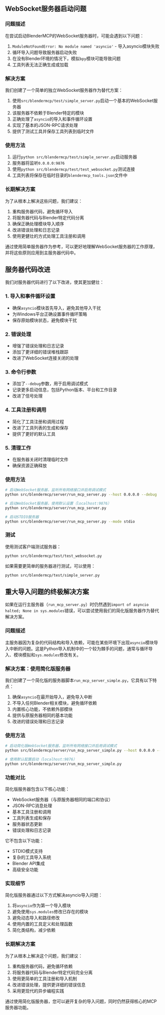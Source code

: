 ## WebSocket服务器启动问题

### 问题描述

在尝试启动BlenderMCP的WebSocket服务器时，可能会遇到以下问题：

1. `ModuleNotFoundError: No module named 'asyncio'` - 导入asyncio模块失败
2. 循环导入问题导致服务器启动失败
3. 在没有Blender环境的情况下，模拟`bpy`模块可能导致问题
4. 工具列表无法正确生成或加载

### 解决方案

我们创建了一个简单的独立WebSocket服务器作为替代方案：

1. 使用`src/blendermcp/test/simple_server.py`启动一个基本的WebSocket服务器
2. 该服务器不依赖于Blender特定的模块
3. 正确处理了`asyncio`的导入和事件循环设置
4. 实现了基本的JSON-RPC请求处理
5. 提供了测试工具并保存工具列表到临时文件

### 使用方法

1. 运行`python src/blendermcp/test/simple_server.py`启动服务器
2. 服务器将监听`0.0.0.0:9876`
3. 使用`python src/blendermcp/test/test_websocket.py`测试连接
4. 工具列表将保存在临时目录的`blendermcp_tools.json`文件中

### 长期解决方案

为了从根本上解决这些问题，我们建议：

1. 重构服务器代码，避免循环导入
2. 将服务器代码与Blender特定代码分离
3. 确保正确处理模块导入顺序
4. 改进错误处理和日志记录
5. 使用更健壮的方式处理工具注册和调用

通过使用简单服务器作为参考，可以更好地理解WebSocket服务器的工作原理，并将这些原则应用到主服务器代码中。

## 服务器代码改进

我们对服务器代码进行了以下改进，使其更加健壮：

### 1. 导入和事件循环设置

- 确保`asyncio`模块首先导入，避免其他导入干扰
- 为Windows平台正确设置事件循环策略
- 保存原始模块状态，避免模块干扰

### 2. 错误处理

- 增强了错误处理和日志记录
- 添加了更详细的错误堆栈跟踪
- 改进了WebSocket连接关闭的处理

### 3. 命令行参数

- 添加了`--debug`参数，用于启用调试模式
- 记录更多启动信息，包括Python版本、平台和工作目录
- 改进了信号处理

### 4. 工具注册和调用

- 简化了工具注册和调用过程
- 改进了工具列表的生成和保存
- 提供了更好的默认工具

### 5. 清理工作

- 在服务器关闭时清理临时文件
- 确保资源正确释放

### 使用方法

```bash
# 启动WebSocket服务器，监听所有网络接口并启用调试模式
python src/blendermcp/server/run_mcp_server.py --host 0.0.0.0 --debug

# 启动WebSocket服务器，使用默认设置（localhost:9876）
python src/blendermcp/server/run_mcp_server.py

# 启动STDIO服务器
python src/blendermcp/server/run_mcp_server.py --mode stdio
```

### 测试

使用测试客户端测试服务器：

```bash
python src/blendermcp/test/test_websocket.py
```

如果需要更简单的服务器进行测试，可以使用：

```bash
python src/blendermcp/test/simple_server.py
```

## 重大导入问题的终极解决方案

如果在运行主服务器（`run_mcp_server.py`）时仍然遇到`import of asyncio halted; None in sys.modules`错误，可以尝试使用我们的简化版服务器作为替代解决方案。

### 问题描述

主服务器因为复杂的代码结构和导入依赖，可能在某些环境下出现`asyncio`模块导入中断的问题。这是Python导入机制中的一个较为棘手的问题，通常与循环导入、模块模拟和`sys.modules`修改有关。

### 解决方案：使用简化版服务器

我们创建了一个简化版的服务器脚本`run_mcp_server_simple.py`，它具有以下特点：

1. 确保`asyncio`在最开始导入，避免导入中断
2. 不导入任何Blender相关模块，避免循环依赖
3. 内置核心功能，不依赖外部模块
4. 提供与原服务器相同的基本功能
5. 改进的错误处理和日志记录

### 使用方法

```bash
# 启动简化版WebSocket服务器，监听所有网络接口并启用调试模式
python src/blendermcp/server/run_mcp_server_simple.py --host 0.0.0.0 --debug

# 使用默认配置启动（localhost:9876）
python src/blendermcp/server/run_mcp_server_simple.py
```

### 功能对比

简化版服务器包含以下核心功能：
- WebSocket服务器（与原服务器相同的端口和协议）
- JSON-RPC消息处理
- 基本工具注册和调用
- 工具列表生成和保存
- 服务器状态更新
- 错误处理和日志记录

它不包含以下功能：
- STDIO模式支持
- 复杂的工具导入系统
- Blender API集成
- 高级安全功能

### 实现细节

简化版服务器通过以下方式解决asyncio导入问题：

1. 将`asyncio`作为第一个导入模块
2. 避免使用`sys.modules`修改已存在的模块
3. 避免动态导入和路径修改
4. 使用内置的工具定义和处理函数
5. 简化类结构，减少依赖

### 长期解决方案

为了从根本上解决这个问题，我们建议：

1. 重构服务器代码，避免循环依赖
2. 将服务器代码与Blender特定代码完全分离
3. 使用更简单的工具注册和导入机制
4. 改进错误处理，提供更详细的错误信息
5. 采用更现代的异步编程实践

通过使用简化版服务器，您可以避开复杂的导入问题，同时仍然获得核心的MCP服务器功能。 